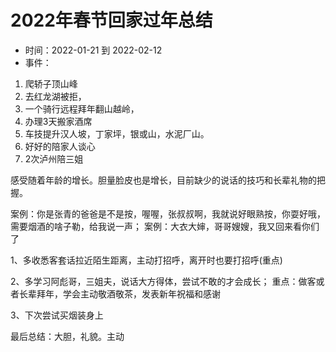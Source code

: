 # 2022年春节回家过年总结

* 时间：2022-01-21 到 2022-02-12
* 事件：
1. 爬轿子顶山峰
2. 去红龙湖被拒，
3. 一个骑行远程拜年翻山越岭，
4. 办理3天搬家酒席
5. 车技提升汉人坡，丁家坪，银或山，水泥厂山。
6. 好好的陪家人谈心
7. 2次泸州陪三姐

感受随着年龄的增长。胆量脸皮也是增长，目前缺少的说话的技巧和长辈礼物的把握。

案例：你是张青的爸爸是不是按，喔喔，张叔叔啊，我就说好眼熟按，你耍好哦，需要烟酒的啥子勒，给我说一声；
案例：大衣大婶，哥哥嫂嫂，我又回来看你们了

1、多收悉客套话拉近陌生距离，主动打招呼，离开时也要打招呼(重点)

2、多学习阿彪哥，三姐夫，说话大方得体，尝试不敢的才会成长；
重点：做客或者长辈拜年，学会主动敬酒敬茶，发表新年祝福和感谢

3、下次尝试买烟装身上

最后总结：大胆，礼貌。主动